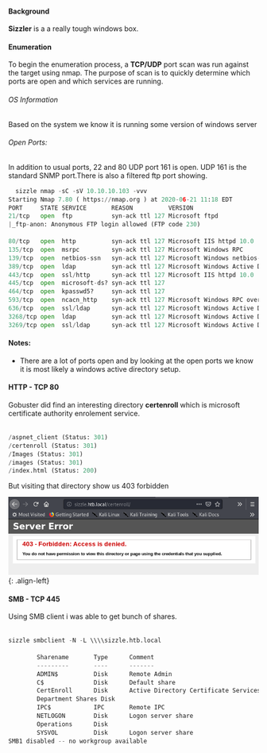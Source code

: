 

#### Background


**Sizzler** is a a really tough windows box. 

#### Enumeration

To begin the enumeration process, a **TCP/UDP** port scan was run against the target using nmap. The purpose of scan is to quickly determine which ports are open and which services are running. 

###### OS Information
Based on the system we know it is running some version of windows server

###### Open Ports:
In addition to usual ports, 22 and 80 UDP port 161 is open. UDP 161 is the standard SNMP port.There is also a filtered ftp port showing.
```python
  sizzle nmap -sC -sV 10.10.10.103 -vvv
Starting Nmap 7.80 ( https://nmap.org ) at 2020-06-21 11:18 EDT
PORT     STATE SERVICE       REASON          VERSION
21/tcp   open  ftp           syn-ack ttl 127 Microsoft ftpd
|_ftp-anon: Anonymous FTP login allowed (FTP code 230)

80/tcp   open  http          syn-ack ttl 127 Microsoft IIS httpd 10.0
135/tcp  open  msrpc         syn-ack ttl 127 Microsoft Windows RPC
139/tcp  open  netbios-ssn   syn-ack ttl 127 Microsoft Windows netbios-ssn
389/tcp  open  ldap          syn-ack ttl 127 Microsoft Windows Active Directory LDAP (Domain: HTB.LOCAL, Site: Default-First-Site-Name)
443/tcp  open  ssl/http      syn-ack ttl 127 Microsoft IIS httpd 10.0
445/tcp  open  microsoft-ds? syn-ack ttl 127
464/tcp  open  kpasswd5?     syn-ack ttl 127
593/tcp  open  ncacn_http    syn-ack ttl 127 Microsoft Windows RPC over HTTP 1.0
636/tcp  open  ssl/ldap      syn-ack ttl 127 Microsoft Windows Active Directory LDAP (Domain: HTB.LOCAL, Site: Default-First-Site-Name)
3268/tcp open  ldap          syn-ack ttl 127 Microsoft Windows Active Directory LDAP (Domain: HTB.LOCAL, Site: Default-First-Site-Name)
3269/tcp open  ssl/ldap      syn-ack ttl 127 Microsoft Windows Active Directory LDAP (Domain: HTB.LOCAL, Site: Default-First-Site-Name)

```
#### Notes:
- There are a lot of ports open and by looking at the open ports we know it is most likely a windows active directory setup.

#### HTTP - TCP 80
Gobuster did find an interesting directory **certenroll**  which is microsoft certificate authority enrolement service.
```python

/aspnet_client (Status: 301)
/certenroll (Status: 301)
/Images (Status: 301)
/images (Status: 301)
/index.html (Status: 200)
```
But visiting that directory show us 403 forbidden

![source-01](/img/sizzle1.PNG){: .align-left}



#### SMB - TCP 445
Using SMB client i was able to get bunch of shares.

```python

sizzle smbclient -N -L \\\\sizzle.htb.local

        Sharename       Type      Comment
        ---------       ----      -------
        ADMIN$          Disk      Remote Admin
        C$              Disk      Default share
        CertEnroll      Disk      Active Directory Certificate Services share
        Department Shares Disk
        IPC$            IPC       Remote IPC
        NETLOGON        Disk      Logon server share
        Operations      Disk
        SYSVOL          Disk      Logon server share
SMB1 disabled -- no workgroup available
```
